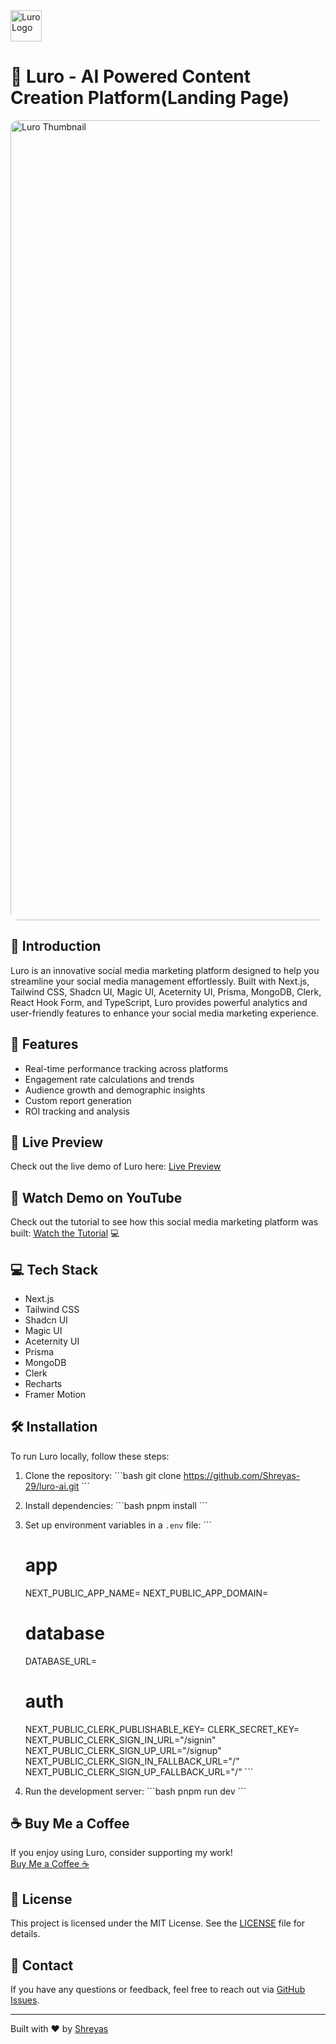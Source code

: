 <img src="https://github.com/user-attachments/assets/a1d7ced5-e6fc-41fd-9256-9d73a5f33597" alt="Luro Logo" width="50" height="50">


# 🔗 Luro - AI Powered Content Creation Platform(Landing Page)

<!-- <img src="https://github.com/user-attachments/assets/deab03fd-4234-44c3-a6ad-484c4a1a02a1" alt="Linkify Thubmnail"> -->
<img src="https://github.com/user-attachments/assets/0ff7129e-2f5d-48ae-913d-d4fd1507e613" alt="Luro Thumbnail" style="border-radius: 12px;" width="1280">


## 🌟 Introduction
Luro is an innovative social media marketing platform designed to help you streamline your social media management effortlessly. Built with Next.js, Tailwind CSS, Shadcn UI, Magic UI, Aceternity UI, Prisma, MongoDB, Clerk, React Hook Form, and TypeScript, Luro provides powerful analytics and user-friendly features to enhance your social media marketing experience.

## 🚀 Features

- Real-time performance tracking across platforms
- Engagement rate calculations and trends
- Audience growth and demographic insights
- Custom report generation
- ROI tracking and analysis

## 🔗 Live Preview

Check out the live demo of Luro here: [Live Preview](http://luro-ai.vercel.app)

## 🎥 Watch Demo on YouTube

Check out the tutorial to see how this social media marketing platform was built: [Watch the Tutorial](https://youtu.be/q8mOwYrpAHA?si=XpGy9VIKkaWJmfPL) 💻 

## 💻 Tech Stack

* Next.js
* Tailwind CSS
* Shadcn UI
* Magic UI
* Aceternity UI
* Prisma
* MongoDB
* Clerk
* Recharts
* Framer Motion

## 🛠️ Installation
To run Luro locally, follow these steps:

1. Clone the repository:
    \`\`\`bash
    git clone https://github.com/Shreyas-29/luro-ai.git
    \`\`\`
2. Install dependencies:
    \`\`\`bash
    pnpm install
    \`\`\`
3. Set up environment variables in a `.env` file:
    \`\`\`
    # app
    NEXT_PUBLIC_APP_NAME=
    NEXT_PUBLIC_APP_DOMAIN=

    # database
    DATABASE_URL=

    # auth
    NEXT_PUBLIC_CLERK_PUBLISHABLE_KEY=
    CLERK_SECRET_KEY=
    NEXT_PUBLIC_CLERK_SIGN_IN_URL="/signin"
    NEXT_PUBLIC_CLERK_SIGN_UP_URL="/signup"
    NEXT_PUBLIC_CLERK_SIGN_IN_FALLBACK_URL="/"
    NEXT_PUBLIC_CLERK_SIGN_UP_FALLBACK_URL="/"
    \`\`\`

4. Run the development server:
    \`\`\`bash
    pnpm run dev
    \`\`\`

## ☕ Buy Me a Coffee
If you enjoy using Luro, consider supporting my work!  
[Buy Me a Coffee ☕](https://buymeacoffee.com/shreyas29)

## 📜 License
This project is licensed under the MIT License. See the [LICENSE](LICENSE) file for details.

## 💬 Contact
If you have any questions or feedback, feel free to reach out via [GitHub Issues](https://github.com/Shreyas-29/luro-ai/issues).

---

Built with ❤️ by [Shreyas](https://shreyas-sihasane.vercel.app/)
